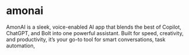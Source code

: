 # amonai
AmonAI is a sleek, voice-enabled AI app that blends the best of Copilot, ChatGPT, and Bolt into one powerful assistant. Built for speed, creativity, and productivity, it’s your go-to tool for smart conversations, task automation,
